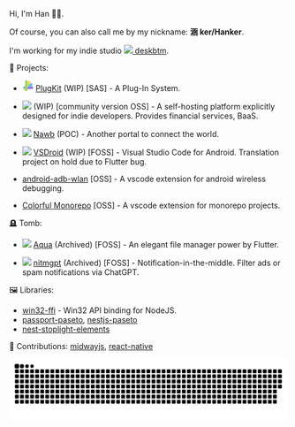 Hi, I'm Han 👋😋.

Of course, you can also call me by my nickname: **涵 ker/Hanker**.

I'm working for my indie studio <a href="https://deskbtm.com" target="_blank">
<img width="20" src="https://user-images.githubusercontent.com/45007226/241109552-986f122e-6334-4752-a019-7b9de9b7cb2e.svg">
</a> [deskbtm](https://www.deskbtm.com/en).

🤯 Projects:

- <img width="20" src="https://github.com/deskbtm-plugkit/plugkit/raw/main/app/src-tauri/icons/Square310x310Logo.png"> [PlugKit](https://github.com/deskbtm-plugkit/PlugKit) (WIP) [SAS] - A Plug-In System.
- <a href="https://github.com/indiebase/indiebase" target="_blank"><img width="100" src="https://user-images.githubusercontent.com/45007226/248169681-963ed527-c796-4698-b3ad-c58f5721f3e0.svg"></a> (WIP) [community version OSS] - A self-hosting platform explicitly designed for indie developers. Provides financial services, BaaS.
- <img width="20" src="https://user-images.githubusercontent.com/45007226/241121818-1a738a56-f0c5-46bc-a05e-0c3ad56d2326.png"> [Nawb](https://github.com/NawbExplorer/Nawb) (POC) - Another portal to connect the world.

- <img width="20" src="https://user-images.githubusercontent.com/45007226/241122184-aa87ecad-9b9f-4fa4-aaa2-5ade6de1c45b.png"> [VSDroid](https://github.com/nawbc/vs_droid) (WIP) [FOSS] - Visual Studio Code for Android. Translation project on hold due to Flutter bug.

- [android-adb-wlan](https://marketplace.visualstudio.com/items?itemName=HanWang.android-adb-wlan) [OSS] - A vscode extension for android wireless debugging.

- [Colorful Monorepo](https://github.com/deskbtm/colorful-monorepo) [OSS] - A vscode extension for monorepo projects.

🪦 Tomb:

- <img width="20" src="https://user-images.githubusercontent.com/45007226/241122007-38223bee-722d-4d26-abbd-5c031b795e86.svg"> [Aqua](https://github.com/deskbtm/aqua) (Archived) [FOSS] - An elegant file manager power by Flutter.

- <img width="20" src="https://user-images.githubusercontent.com/45007226/222353001-228d9d09-5984-4c35-8ff7-7783847c7df2.png"> [nitmgpt](https://github.com/deskbtm/nitmgpt) (Archived) [FOSS] - Notification-in-the-middle. Filter ads or spam notifications via ChatGPT.

🖼️ Libraries:
- [win32-ffi](https://github.com/deskbtm/win32-ffi) - Win32 API binding for NodeJS.
- [passport-paseto](https://github.com/nawbc/passport-paseto), [nestjs-paseto](https://github.com/nawbc/nestjs-paseto)
- [nest-stoplight-elements](https://github.com/nawbc/nest-stoplight-elements)

💖 Contributions:
[midwayjs](https://github.com/midwayjs/midway), [react-native](https://github.com/facebook/react-native)


<div align="center">
  <img src="https://raw.githubusercontent.com/Nawbc/Nawbc/output/github-contribution-grid-snake.svg"/>
</div>
